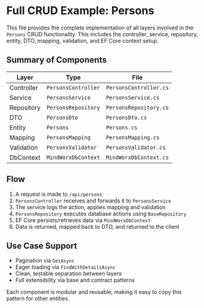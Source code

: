 # Full CRUD Example: Persons

This file provides the complete implementation of all layers involved in the `Persons` CRUD functionality. This includes the controller, service, repository, entity, DTO, mapping, validation, and EF Core context setup.

## Summary of Components

| Layer         | Type                     | File                         |
|---------------|--------------------------|------------------------------|
| Controller    | `PersonsController`      | `PersonsController.cs`       |
| Service       | `PersonsService`         | `PersonsService.cs`          |
| Repository    | `PersonsRepository`      | `PersonsRepository.cs`       |
| DTO           | `PersonsDto`             | `PersonsDto.cs`              |
| Entity        | `Persons`                | `Persons.cs`                 |
| Mapping       | `PersonsMapping`         | `PersonsMapping.cs`          |
| Validation    | `PersonsValidator`       | `PersonsValidator.cs`        |
| DbContext     | `MindWorxDbContext`      | `MindWorxDbContext.cs`       |

## Flow

1. A request is made to `/api/persons`
2. `PersonsController` receives and forwards it to `PersonsService`
3. The service logs the action, applies mapping and validation
4. `PersonsRepository` executes database actions using `BaseRepository`
5. EF Core persists/retrieves data via `MindWorxDbContext`
6. Data is returned, mapped back to DTO, and returned to the client

## Use Case Support

- Pagination via `GetAsync`
- Eager loading via `FindWithDetailsAsync`
- Clean, testable separation between layers
- Full extensibility via base and contract patterns

Each component is modular and reusable, making it easy to copy this pattern for other entities.
